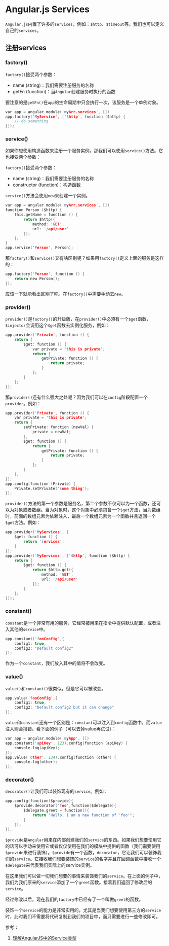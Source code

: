Angular.js Services
========

`Angular.js`内置了许多的`services`，例如：`$http`、`$timeout`等。我们也可以定义自己的`services`。

## 注册services

### factory()

`factory()`接受两个参数：

 - name (string)：我们需要注册服务的名称
 - getFn (function)：当`Angular`创建服务时执行的函数

要注意的是`getFn()`在`app`的生命周期中只会执行一次，该服务是一个单例对象。

```c
var app = angular.module('myArr.services', [])
app.factory('MyService', ['$http', function ($http) {
	// do something
}]);
```

### service()

如果你想使用构造函数来注册一个服务实例，那我们可以使用`service()`方法。它也接受两个参数：


`factory()`接受两个参数：

 - name (string)：我们需要注册服务的名称
 - constructor (function)：构造函数

`service()`方法会使用`new`来创建一个实例。

```c
var app = angular.module('myArr.services', [])
function Person ($http) {
	this.getName = function () {
		return $http({
			method: 'GET',
			url: '/api/user'
		});
	};
}
app.service('Person', Person);
```

那`factory()`和`service()`又有啥区别呢？如果用`factory()`定义上面的服务是这样的：

```c
app.factory('Person', function () {
	return new Person();
});
```

应该一下就能看出区别了吧。在`factory()`中需要手动去`new`。

### provider()

`provider()`是`factory()`的升级版，在`provider()`中必须有一个`$get`函数，`$injector`会调用这个`$get`函数去实例化服务，例如：

```c
app.provider('Private', function () {
	return {
		$get: function () {
			var private = 'this is private';
			return {
				getPrivate: function () {
					return private;
				}
			};
		}
	};
});
```

那`provider()`还有什么强大之处呢？因为我们可以在`config`阶段配置一个`provider`。例如：

```c
app.provider('Private', function () {
	var private = 'this is private';
	return {
		setPrivate: function (newVal) {
			private = newVal;
		},
		$get: function () {
			return {
				getPrivate: function () {
					return private;
				}
			};
		}
	};
});
app.config(function (Private) {
	Private.setPrivate('some thing');
});
```

`provider()`方法的第一个参数是服务名，第二个参数不仅可以为一个函数，还可以为对象或者数组。当为对象时，这个对象中必须包含一个`$get`方法，当为数组时，前面的数组元素为依赖注入，最后一个数组元素为一个函数并且返回一个`$get`方法。例如：

```c
app.provider('MyServices', {
	$get: function () {
		return 'services';
	}
});
app.provider('MyServices', ['$http', function ($http) {
	return {
		$get: function () {
			return $http.get({
				method: 'GET',
				url: '/api/user'
			});
		}
	};
}]);
```

### constant()

`constant`是一个非常有用的服务，它经常被用来在指令中提供默认配置，或者注入其他的`service`中。

```c
app.constant('fooConfig',{
    config1: true,
    config2: "Default config2"
});
```

作为一个`constant`，我们放入其中的值将不会改变。

### value()

`value()`和`constant()`很类似，但是它可以被改变。

```c
app.value('fooConfig',{
    config1: true,
    config2: "Default config2 but it can change"
}); 
```

`value`和`constant`还有一个区别是：`constant`可以注入到`config`函数中，而`value`注入则会报错。看下面的例子（可以去掉value再试试）：

```c
var app = angular.module('myApp', [])
app.constant('apiKey', 123).config(function (apiKey) {
	console.log(apiKey);
});
app.value('other', 234).config(function (other) {
	console.log(other);
});
```

### decorator()

`decorator()`让我们可以装饰现有的`service`。例如：

```c
app.config(function($provide){
    $provide.decorator('foo',function($delegate){
        $delegate.greet = function(){
            return "Hello, I am a new function of 'foo'";
        }
    });
}); 
```

`$provide`是`Angular`用来在内部创建我们的`service`的东西。如果我们想要使用它的话可以手动来使用它或者仅仅使用在我们的模块中提供的函数（我们需要使用`$provide`来进行装饰）。`$provide`有一个函数，`decorator`，它让我们可以装饰我们的`service`。它接收我们想要装饰的`service`的名字并且在回调函数中接收一个`$delegate`来代表我们实际上的service实例。

在这里我们可以做一切我们想要的事情来装饰我们的`service`。在上面的例子中，我们为我们原来的`service`添加了一个`greet`函数。接着我们返回了修改后的`service`。

经过修改以后，现在我们的`factory`中已经有了一个叫做`greet`的函数。

装饰一个`service`的能力是非常实用的，尤其是当我们想要使用第三方的`service`时，此时我们不需要将代码复制到我们的项目中，而只需要进行一些修改即可。



参考：

 1. [理解AngularJS中的Service类型](http://www.html-js.com/article/Understand-the-AngularJS-Service-type-with-Angular-development-web-application)